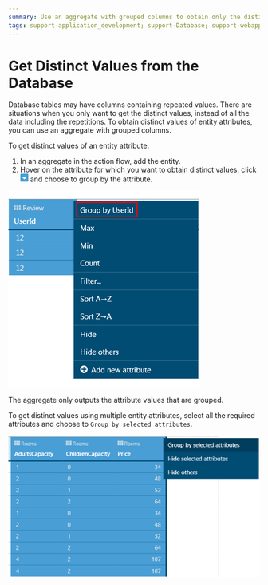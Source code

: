 ```yaml
---
summary: Use an aggregate with grouped columns to obtain only the distinct values of entity attributes.
tags: support-application_development; support-Database; support-webapps
---
```


# Get Distinct Values from the Database

Database tables may have columns containing repeated values. There are situations when you only want to get the distinct values, instead of all the data including the repetitions. To obtain distinct values of entity attributes, you can use an aggregate with grouped columns.

To get distinct values of an entity attribute:

1. In an aggregate in the action flow, add the entity. 
1. Hover on the attribute for which you want to obtain distinct values, click ![Aggregate Menu](../../../shared/icons-service-studio/aggregate-menu.png) and choose to group by the attribute.

![Get Distinct Values From the Database](images/distinct.png)

The aggregate only outputs the attribute values that are grouped.

To get distinct values using multiple entity attributes, select all the required attributes and choose to `Group by selected attributes`.

![Get Distinct Values From the Database](images/distinct-2.png)
